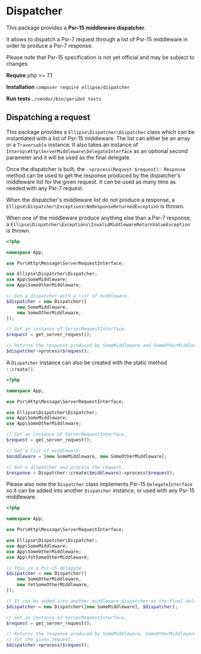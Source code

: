 # Dispatcher

This package provides a **Psr-15 middleware dispatcher**.

It allows to dispatch a Psr-7 request through a list of Psr-15 middleware in order to produce a Psr-7 response.

Please note that Psr-15 specification is not yet official and may be subject to changes.

**Require** php >= 7.1

**Installation** `composer require ellipse/dispatcher`

**Run tests** `./vendor/bin/peridot tests`

## Dispatching a request

This package provides a `Ellipse\Dispatcher\Dispatcher` class which can be instantiated with a list of Psr-15 middleware. The list can either be an array or a `Traversable` instance. It also takes an instance of `Interop\Http\ServerMiddleware\DelegateInterface` as an optional second parameter and it will be used as the final delegate.

Once the dispatcher is built, the `->process(Request $request): Response` method can be used to get the response produced by the dispatcher's middleware list for the given request. It can be used as many time as needed with any Psr-7 request.

When the dispatcher's middleware list do not produce a response, a `Ellipse\Dispatcher\Exceptions\NoResponseReturnedException` is thrown.

When one of the middleware produce anything else than a Psr-7 response, a `Ellipse\Dispatcher\Exceptions\InvalidMiddlewareReturnValueException` is thrown.

```php
<?php

namespace App;

use Psr\Http\Message\ServerRequestInterface;

use Ellipse\Dispatcher\Dispatcher;
use App\SomeMiddleware;
use App\SomeOtherMiddleware;

// Get a dispatcher with a list of middleware.
$dispatcher = new Dispatcher([
    new SomeMiddleware,
    new SomeOtherMiddleware,
]);

// Get an instance of ServerRequestInterface.
$request = get_server_request();

// Returns the response produced by SomeMiddleware and SomeOtherMiddleware for the given request.
$dispatcher->process($request);
```

A `Dispatcher` instance can also be created with the static method `::create()`.

```php
<?php

namespace App;

use Psr\Http\Message\ServerRequestInterface;

use Ellipse\Dispatcher\Dispatcher;
use App\SomeMiddleware;
use App\SomeOtherMiddleware;

// Get an instance of ServerRequestInterface.
$request = get_server_request();

// Get a list of middleware.
$middleware = [new SomeMiddleware, new SomeOtherMiddleware];

// Get a dispatcher and process the request.
$response = Dispatcher::create($middleware)->process($request);
```

Please also note the `Dispatcher` class implements Psr-15 `DelegateInterface` so it can be added into another `Dispatcher` instance, or used with any Psr-15 middleware.

```php
<?php

namespace App;

use Psr\Http\Message\ServerRequestInterface;

use Ellipse\Dispatcher\Dispatcher;
use App\SomeMiddleware;
use App\SomeOtherMiddleware;
use App\YetSomeOtherMiddleware;

// This is a Psr-15 delegate.
$dispatcher = new Dispatcher([
    new SomeOtherMiddleware,
    new YetSomeOtherMiddleware,
]);

// It can be added into another middleware dispatcher as the final delegate.
$dispatcher = new Dispatcher([new SomeMiddleware], $dispatcher);

// Get an instance of ServerRequestInterface.
$request = get_server_request();

// Returns the response produced by SomeMiddleware, SomeOtherMiddleware and YetSomeOtherMiddleware
// for the given request.
$dispatcher->process($request);
```

